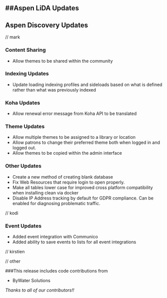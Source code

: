##Aspen LiDA Updates
- 

## Aspen Discovery Updates
// mark
### Content Sharing
- Allow themes to be shared within the community

### Indexing Updates
- Update loading indexing profiles and sideloads based on what is defined rather than  what was previously indexed

### Koha Updates
- Allow renewal error message from Koha API to be translated

### Theme Updates
- Allow multiple themes to be assigned to a library or location
- Allow patrons to change their preferred theme both when logged in and logged out.
- Allow themes to be copied within the admin interface


### Other Updates
- Create a new method of creating blank database
- Fix Web Resources that require login to open properly. 
- Make all tables lower case for improved cross platform compatibility when installing clean via docker
- Disable IP Address tracking by default for GDPR compliance. Can be enabled for diagnosing problematic traffic. 

// kodi
### Event Updates
- Added event integration with Communico
- Added ability to save events to lists for all event integrations

// kirstien

// other

###This release includes code contributions from
- ByWater Solutions

_Thanks to all of our contributors!!_